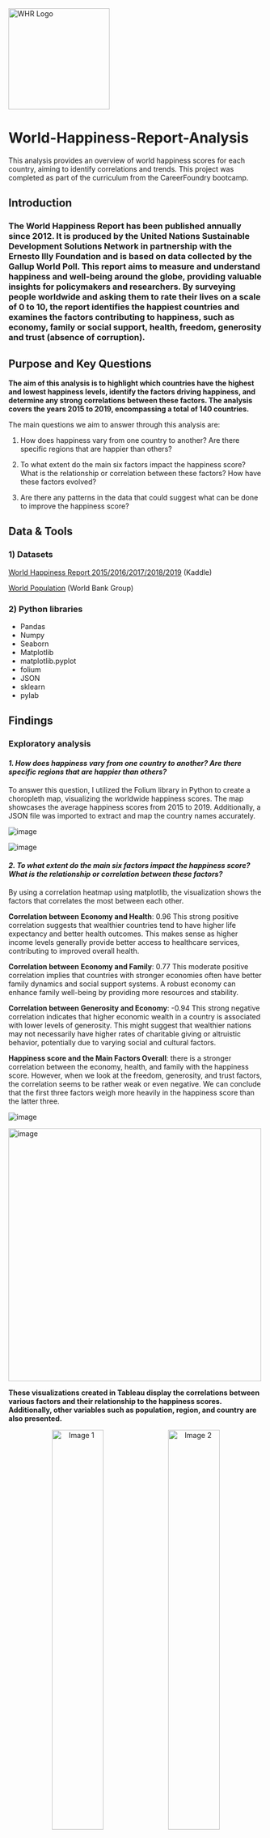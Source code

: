 <img src="Visualizations%20and%20photos/WHR%20logo.png" alt="WHR Logo" width="200"/>

# World-Happiness-Report-Analysis
This analysis provides an overview of world happiness scores for each country, aiming to identify correlations and trends. This project was completed as part of the curriculum from the CareerFoundry bootcamp.



## Introduction
### The World Happiness Report has been published annually since 2012. It is produced by the United Nations Sustainable Development Solutions Network in partnership with the Ernesto Illy Foundation and is based on data collected by the Gallup World Poll. This report aims to measure and understand happiness and well-being around the globe, providing valuable insights for policymakers and researchers. By surveying people worldwide and asking them to rate their lives on a scale of 0 to 10, the report identifies the happiest countries and examines the factors contributing to happiness, such as economy, family or social support, health, freedom, generosity and trust (absence of corruption). 

##  Purpose and Key Questions

**The aim of this analysis is to highlight which countries have the highest and lowest happiness levels, identify the factors driving happiness, and determine any strong correlations between these factors. The analysis covers the years 2015 to 2019, encompassing a total of 140 countries.** 

The main questions we aim to answer through this analysis are: 

1. How does happiness vary from one country to another? Are there specific regions that are happier than others? 

2. To what extent do the main six factors impact the happiness score? What is the relationship or correlation between these factors? How have these factors evolved? 

3. Are there any patterns in the data that could suggest what can be done to improve the happiness score?


## Data & Tools
### 1)	Datasets
<a href="https://www.kaggle.com/datasets/unsdsn/world-happiness/data">World Happiness Report 2015/2016/2017/2018/2019</a> (Kaddle)

<a href="https://data.worldbank.org/indicator/SP.POP.TOTL?end=2019&start=2015">World Population</a> (World Bank Group)

### 2)	Python libraries
- Pandas
- Numpy
- Seaborn
- Matplotlib
- matplotlib.pyplot
- folium
- JSON
- sklearn
- pylab


## Findings

### Exploratory analysis

#### _1. How does happiness vary from one country to another? Are there specific regions that are happier than others?_

  To answer this question, I utilized the Folium library in Python to create a choropleth map, visualizing the worldwide happiness scores. The map showcases the average happiness scores from 2015 to 2019. Additionally, a JSON file was imported to extract and map the country names accurately.  

![image](https://github.com/user-attachments/assets/8265612d-2618-4bf0-aabe-5c7915e752ec)

![image](https://github.com/user-attachments/assets/5cb12c9a-1800-4d91-a4e2-02dba6fdae18)


#### _2. To what extent do the main six factors impact the happiness score? What is the relationship or correlation between these factors?_
By using a correlation heatmap using matplotlib, the visualization shows the factors that correlates the most between each other. 

**Correlation between Economy and Health**: 0.96 This strong positive correlation suggests that wealthier countries tend to have higher life expectancy and better health outcomes. This makes sense as higher income levels generally provide better access to healthcare services, contributing to improved overall health.

**Correlation between Economy and Family**: 0.77 This moderate positive correlation implies that countries with stronger economies often have better family dynamics and social support systems. A robust economy can enhance family well-being by providing more resources and stability.

**Correlation between Generosity and Economy**: -0.94 This strong negative correlation indicates that higher economic wealth in a country is associated with lower levels of generosity. This might suggest that wealthier nations may not necessarily have higher rates of charitable giving or altruistic behavior, potentially due to varying social and cultural factors.

**Happiness score and the Main Factors Overall**: there is a stronger correlation between the economy, health, and family with the happiness score. However, when we look at the freedom, generosity, and trust factors, the correlation seems to be rather weak or even negative. We can conclude that the first three factors weigh more heavily in the happiness score than the latter three.

![image](https://github.com/user-attachments/assets/60701175-be61-4285-b76c-e0dfc17484d7)


<img src="https://github.com/user-attachments/assets/4c2b291c-2670-4091-a6f2-ceccbd2916b5" alt="image" width="500">





**These visualizations created in Tableau display the correlations between various factors and their relationship to the happiness scores. Additionally, other variables such as population, region, and country are also presented.**



<p align="center">
  <img src="https://github.com/user-attachments/assets/7b2c9036-91f8-418a-b2a3-e93cc89ccd57" alt="Image 1" width="45%">
  <img src="https://github.com/user-attachments/assets/abe664e7-5dca-4fe3-a540-11cb8dcf92e2" alt="Image 2" width="45%">
</p>


### Statistical Analysis


#### _Supervised Machine Learning: Regression_

As demonstrated in the exploratory analysis, the economic factor significantly impacts the happiness score. To further understand this relationship, a regression analysis was conducted to test the hypothesis: "If the economy of a country is strong, then the happiness score is higher."

![image](https://github.com/user-attachments/assets/28947625-b519-44ff-b64f-cfc59a9eff0f)



- The positive slope in both the test set and training set indicate a positive relationship between the economy and the happiness score. A stronger economy is associated with higher happiness level.

- The R²score on the training set performed a bit better (0,68 for 0,63 in the test) and indicates that the relatively close values indicate that the moddel generalizes well to the new data. The model explains then a significant portion of the variance in happiness scores (68%). There is however 32% of the variance that is unexplained by the model. This makes sense as the happiness score is not only build on the economy factors.

- To conclude, the relatively positive performance metrics suggest that the model is reliable. However, the small amount of data here (only 140 countries or data points) could not be reliable to implement that on other new data. Indeed, this could lead to inacurracy and/or biased results.


#### _Unsupervised Machine Learning: K-means Clustering

With K-means clustering, we can effectively group similar data points together into clusters. This method allows us to identify and categorize data points that share common characteristics. (see script 6.5)

![image](https://github.com/user-attachments/assets/0ab91254-b6d1-4291-89fe-9d8ffb8f19c1)


![image](https://github.com/user-attachments/assets/d3e6b316-a5b5-4a22-8159-9e2dcc8d7a83)


**The K-means algorithm identified three distinct clusters within the dataset. These clusters provide meaningful insights, particularly highlighting the relationship between economic factors and happiness scores. For instance, countries in the pink cluster, which have better economic conditions, tend to have higher happiness scores. However, the data also reveals that countries with similar economic conditions can have significantly different happiness scores. This observation underscores the multifaceted nature of happiness, suggesting that while the economy is a major driver, it is not the sole factor influencing happiness.**



## Limitation of the datasets


#### _1) Data Collection Method_
- The World Happiness Report data is based on responses to the main life evaluation question. Respondents are asked to rate their current life on a scale from 0 (worst) to 10 (best) by imagining a ladder. 

- Only a sample of the population in each country is selected, totaling over 100,000 respondents. While the data comes from a reliable source, the subjectivity of the polls and the sample size need consideration during analysis. 

- Cultural biases may affect responses, as happiness perceptions vary from one culture to another (e.g., some people might earn less but feel happier). 


#### _2) Happiness Score Composition_

The Happiness Score is a sum of several factors (variables in the dataset), which may not be reliable for direct use in predictive models. It is crucial to examine the interactions and relationships between these factors rather than treating them independently. 


#### _3) Data Recency and Consistency

- The World Happiness Report is relatively recent, limiting the availability of long-term data for building reliable predictive models. 

- Factors recorded for 2018 and 2019 differ, lacking the Dystopia Residual used to account for unexplained external factors impacting happiness. 

- The "family" factor was renamed to "social support" in recent reports. For consistency, this variable has been named "family and social support" in the analysis. 

#### _4) Missing Data
Some countries were not selected each year, and for consistency, countries with missing data from certain years were excluded from the analysis, resulting in 140 countries being analyzed. 

